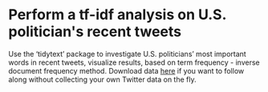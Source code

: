# Perform a tf-idf analysis on U.S. politician's recent tweets

Use the ‘tidytext’ package to investigate U.S. politicians’ most important words in recent tweets, visualize results, based on term frequency - inverse document frequency method. 
Download data [here](https://drive.google.com/file/d/1xF6fppwi8BGlnuWjEb54UzEj2kzNBZu-/view) if you want to follow along without collecting your own Twitter data on the fly.
